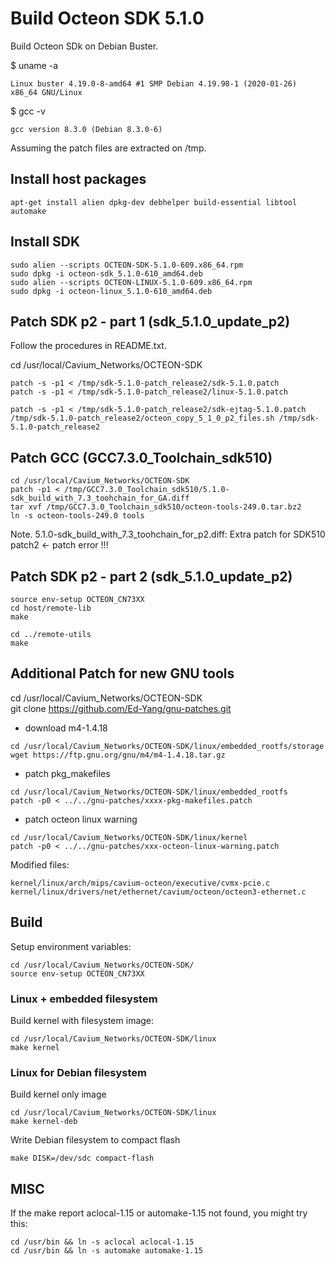 # Build Octeon SDK 5.1.0

Build Octeon SDk on Debian Buster.

$ uname -a  

```shell
Linux buster 4.19.0-8-amd64 #1 SMP Debian 4.19.98-1 (2020-01-26) x86_64 GNU/Linux
```

$ gcc -v

```shell
gcc version 8.3.0 (Debian 8.3.0-6)
```

Assuming the patch files are extracted on /tmp.  

## Install host packages

```shell
apt-get install alien dpkg-dev debhelper build-essential libtool automake
```

## Install SDK

```shell
sudo alien --scripts OCTEON-SDK-5.1.0-609.x86_64.rpm
sudo dpkg -i octeon-sdk_5.1.0-610_amd64.deb
sudo alien --scripts OCTEON-LINUX-5.1.0-609.x86_64.rpm
sudo dpkg -i octeon-linux_5.1.0-610_amd64.deb
```

## Patch SDK p2 - part 1 (sdk_5.1.0_update_p2)

Follow the procedures in README.txt.  

cd /usr/local/Cavium_Networks/OCTEON-SDK  

```shell
patch -s -p1 < /tmp/sdk-5.1.0-patch_release2/sdk-5.1.0.patch
patch -s -p1 < /tmp/sdk-5.1.0-patch_release2/linux-5.1.0.patch
```

```shell
patch -s -p1 < /tmp/sdk-5.1.0-patch_release2/sdk-ejtag-5.1.0.patch
/tmp/sdk-5.1.0-patch_release2/octeon_copy_5_1_0_p2_files.sh /tmp/sdk-5.1.0-patch_release2
```

## Patch GCC (GCC7.3.0_Toolchain_sdk510)

```shell
cd /usr/local/Cavium_Networks/OCTEON-SDK
patch -p1 < /tmp/GCC7.3.0_Toolchain_sdk510/5.1.0-sdk_build_with_7.3_toohchain_for_GA.diff
tar xvf /tmp/GCC7.3.0_Toolchain_sdk510/octeon-tools-249.0.tar.bz2
ln -s octeon-tools-249.0 tools
```

Note. 5.1.0-sdk_build_with_7.3_toohchain_for_p2.diff: Extra patch for SDK510 patch2 ← patch error !!!

## Patch SDK p2 - part 2 (sdk_5.1.0_update_p2)

```shell
source env-setup OCTEON_CN73XX
cd host/remote-lib
make
```

```shell
cd ../remote-utils
make
```

## Additional Patch for new GNU tools

cd /usr/local/Cavium_Networks/OCTEON-SDK  
git clone https://github.com/Ed-Yang/gnu-patches.git  

* download m4-1.4.18

```shell
cd /usr/local/Cavium_Networks/OCTEON-SDK/linux/embedded_rootfs/storage
wget https://ftp.gnu.org/gnu/m4/m4-1.4.18.tar.gz
```

* patch pkg_makefiles

```shell
cd /usr/local/Cavium_Networks/OCTEON-SDK/linux/embedded_rootfs
patch -p0 < ../../gnu-patches/xxxx-pkg-makefiles.patch
```

* patch octeon linux warning

```shell
cd /usr/local/Cavium_Networks/OCTEON-SDK/linux/kernel
patch -p0 < ../../gnu-patches/xxx-octeon-linux-warning.patch
```

Modified files:

```shell
kernel/linux/arch/mips/cavium-octeon/executive/cvmx-pcie.c
kernel/linux/drivers/net/ethernet/cavium/octeon/octeon3-ethernet.c
```

## Build

Setup environment variables:

```shell
cd /usr/local/Cavium_Networks/OCTEON-SDK/  
source env-setup OCTEON_CN73XX
```

### Linux + embedded filesystem

Build kernel with filesystem image:

```shell
cd /usr/local/Cavium_Networks/OCTEON-SDK/linux  
make kernel
```

### Linux for Debian filesystem

Build kernel only image

```shell
cd /usr/local/Cavium_Networks/OCTEON-SDK/linux  
make kernel-deb
```

Write Debian filesystem to compact flash  

```shell
make DISK=/dev/sdc compact-flash
```

## MISC

If the make report aclocal-1.15 or automake-1.15 not found, you might try this:

```shell
cd /usr/bin && ln -s aclocal aclocal-1.15
cd /usr/bin && ln -s automake automake-1.15
```
